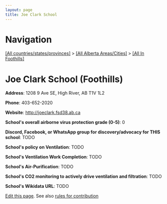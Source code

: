 ```yaml
---
layout: page
title: Joe Clark School
---
```

# Navigation

[[All countries/states/provinces]](../../..) > [[All Alberta Areas/Cities]](../..) > [[All In Foothills]](..)

# Joe Clark School (Foothills)

**Address**: 1208 9 Ave SE, High River, AB T1V 1L2

**Phone**: 403-652-2020

**Website**: <http://joeclark.fsd38.ab.ca>

**School's overall airborne virus protection grade (0-5)**: 0

**Discord, Facebook, or WhatsApp group for discovery/advocacy for THIS school**: TODO

**School's policy on Ventilation**: TODO

**School's Ventilation Work Completion**: TODO

**School's Air-Purification**: TODO

**School's CO2 monitoring to actively drive ventilation and filtration**: TODO

**School's Wikidata URL**: TODO


[Edit this page](https://github.com/ventilate-schools/AB/edit/main/./Foothills/Joe_Clark_School.md). See also [rules for contribution](../../../contribution-rules/)